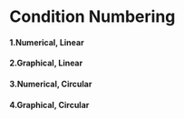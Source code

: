 # Condition Numbering 

#### 1.Numerical, Linear
#### 2.Graphical, Linear
#### 3.Numerical, Circular
#### 4.Graphical, Circular